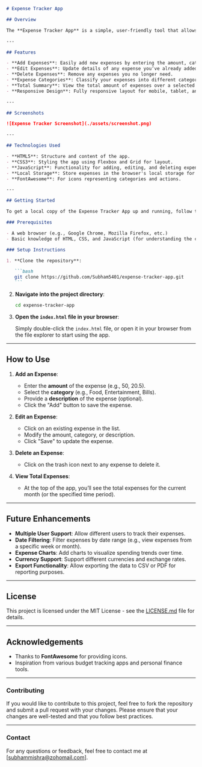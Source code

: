 ````markdown
# Expense Tracker App

## Overview

The **Expense Tracker App** is a simple, user-friendly tool that allows you to track your daily expenses, categorize them, and keep an eye on your budget. It enables users to add, edit, and delete expenses, and it gives a summary of the total expenses over time. This app helps users monitor their spending and manage their finances more effectively.

---

## Features

- **Add Expenses**: Easily add new expenses by entering the amount, category, and a description.
- **Edit Expenses**: Update details of any expense you’ve already added.
- **Delete Expenses**: Remove any expenses you no longer need.
- **Expense Categories**: Classify your expenses into different categories (e.g., Food, Entertainment, Bills).
- **Total Summary**: View the total amount of expenses over a selected time period (weekly, monthly, etc.).
- **Responsive Design**: Fully responsive layout for mobile, tablet, and desktop views.

---

## Screenshots

![Expense Tracker Screenshot](./assets/screenshot.png)

---

## Technologies Used

- **HTML5**: Structure and content of the app.
- **CSS3**: Styling the app using Flexbox and Grid for layout.
- **JavaScript**: Functionality for adding, editing, and deleting expenses. Local storage used to persist data across sessions.
- **Local Storage**: Store expenses in the browser's local storage for persistence across page reloads.
- **FontAwesome**: For icons representing categories and actions.

---

## Getting Started

To get a local copy of the Expense Tracker App up and running, follow these simple steps:

### Prerequisites

- A web browser (e.g., Google Chrome, Mozilla Firefox, etc.)
- Basic knowledge of HTML, CSS, and JavaScript (for understanding the code)

### Setup Instructions

1. **Clone the repository**:

   ```bash
   git clone https://github.com/Subham5401/expense-tracker-app.git
   ```
````

2. **Navigate into the project directory**:

   ```bash
   cd expense-tracker-app
   ```

3. **Open the `index.html` file in your browser**:

   Simply double-click the `index.html` file, or open it in your browser from the file explorer to start using the app.

---

## How to Use

1. **Add an Expense**:

   - Enter the **amount** of the expense (e.g., 50, 20.5).
   - Select the **category** (e.g., Food, Entertainment, Bills).
   - Provide a **description** of the expense (optional).
   - Click the "Add" button to save the expense.

2. **Edit an Expense**:

   - Click on an existing expense in the list.
   - Modify the amount, category, or description.
   - Click "Save" to update the expense.

3. **Delete an Expense**:

   - Click on the trash icon next to any expense to delete it.

4. **View Total Expenses**:
   - At the top of the app, you’ll see the total expenses for the current month (or the specified time period).

---

## Future Enhancements

- **Multiple User Support**: Allow different users to track their expenses.
- **Date Filtering**: Filter expenses by date range (e.g., view expenses from a specific week or month).
- **Expense Charts**: Add charts to visualize spending trends over time.
- **Currency Support**: Support different currencies and exchange rates.
- **Export Functionality**: Allow exporting the data to CSV or PDF for reporting purposes.

---

## License

This project is licensed under the MIT License - see the [LICENSE.md](LICENSE) file for details.

---

## Acknowledgements

- Thanks to **FontAwesome** for providing icons.
- Inspiration from various budget tracking apps and personal finance tools.

---

### Contributing

If you would like to contribute to this project, feel free to fork the repository and submit a pull request with your changes. Please ensure that your changes are well-tested and that you follow best practices.

---

### Contact

For any questions or feedback, feel free to contact me at [subhammishra@zohomail.com].

